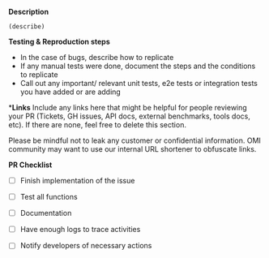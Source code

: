 <!--

Thanks for helping us to improve Distribution!

Make sure that we do not have any duplicates already open.
You can ensure this by searching the PR list for this repository.
If there is a duplicate, please close your PR and add a comment to the existing PR instead.

-->

**Description**
<!-- In a few paragraphs, briefly describe. -->

```
(describe)
```

**Testing & Reproduction steps**

* In the case of bugs, describe how to replicate
* If any manual tests were done, document the steps and the conditions to replicate
* Call out any important/ relevant unit tests, e2e tests or integration tests you have added or are adding

***Links**
Include any links here that might be helpful for people reviewing your PR (Tickets, GH issues, API docs, external
benchmarks, tools docs, etc). If there are none, feel free to delete this section.

Please be mindful not to leak any customer or confidential information. OMI community may want to use our
internal URL shortener to obfuscate links.

**PR Checklist**

- [ ] Finish implementation of the issue
- [ ] Test all functions
- [ ] Documentation
- [ ] Have enough logs to trace activities
- [ ] Notify developers of necessary actions

